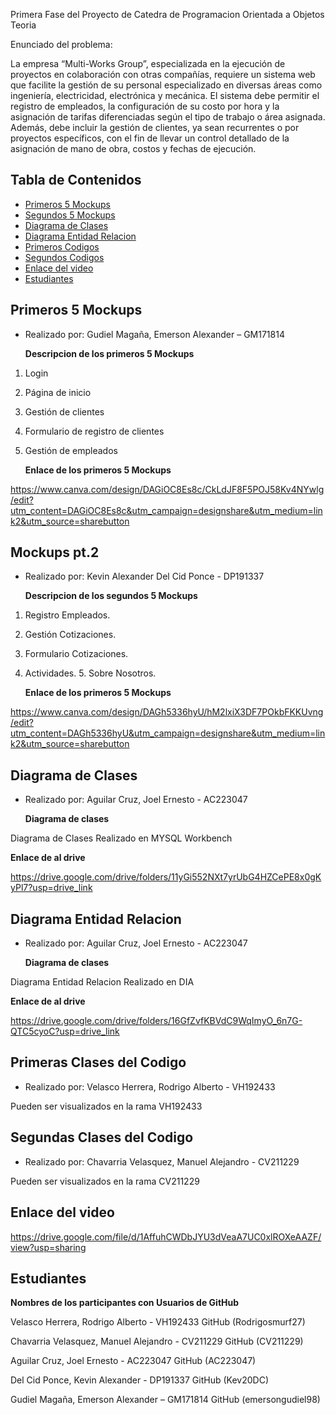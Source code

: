 Primera Fase del Proyecto de Catedra de Programacion Orientada a Objetos Teoria

Enunciado del problema:

La empresa “Multi-Works Group”, especializada en la ejecución de proyectos en colaboración con otras compañías, requiere un sistema web que facilite la gestión de su personal especializado en diversas áreas como ingeniería, electricidad, electrónica y mecánica.
El sistema debe permitir el registro de empleados, la configuración de su costo por hora y la asignación de tarifas diferenciadas según el tipo de trabajo o área asignada. Además, debe incluir la gestión de clientes, ya sean recurrentes o por proyectos específicos, con el fin de llevar un control detallado de la asignación de mano de obra, costos y fechas de ejecución.

## Tabla de Contenidos

  - [Primeros 5 Mockups](#Mockups-pt.1)
  - [Segundos 5 Mockups](#Mockups-pt.2)
  - [Diagrama de Clases](#Diagrama-de-Clases)
  - [Diagrama Entidad Relacion](#Diagrama-Entidad-Relacion)
  - [Primeros Codigos](#Primeras-Clases-Del-Codigo)
  - [Segundos Codigos](#Segundas-Clases-Del-Codigo)
  - [Enlace del video](#Enlace-del-video)
  - [Estudiantes](#Estudiantes)
  
 
## Primeros 5 Mockups
- Realizado por: Gudiel Magaña, Emerson Alexander – GM171814 

    **Descripcion de los primeros 5 Mockups**
  
1. Login
2. Página de inicio
3. Gestión de clientes
4. Formulario de registro de clientes
5. Gestión de empleados

   **Enlace de los primeros 5 Mockups**

  https://www.canva.com/design/DAGiOC8Es8c/CkLdJF8F5POJ58Kv4NYwlg/edit?utm_content=DAGiOC8Es8c&utm_campaign=designshare&utm_medium=link2&utm_source=sharebutton

## Mockups pt.2
- Realizado por: Kevin Alexander Del Cid Ponce - DP191337

    **Descripcion de los segundos 5 Mockups**
  
1. Registro Empleados.
2. Gestión Cotizaciones.
3. Formulario Cotizaciones.
4. Actividades.
5. Sobre Nosotros.

   **Enlace de los primeros 5 Mockups**

 https://www.canva.com/design/DAGh5336hyU/hM2lxiX3DF7POkbFKKUvng/edit?utm_content=DAGh5336hyU&utm_campaign=designshare&utm_medium=link2&utm_source=sharebutton


## Diagrama de Clases
- Realizado por: Aguilar Cruz, Joel Ernesto - AC223047 

    **Diagrama de clases**
  
Diagrama de Clases Realizado en MYSQL Workbench

   **Enlace de al drive**

 https://drive.google.com/drive/folders/11yGi552NXt7yrUbG4HZCePE8x0gKyPl7?usp=drive_link

 ## Diagrama Entidad Relacion
- Realizado por: Aguilar Cruz, Joel Ernesto - AC223047 

    **Diagrama de clases**
  
Diagrama Entidad Relacion Realizado en DIA

   **Enlace de al drive**

https://drive.google.com/drive/folders/16GfZvfKBVdC9WqImyO_6n7G-QTC5cyoC?usp=drive_link

 ## Primeras Clases del Codigo
 
- Realizado por: Velasco Herrera, Rodrigo Alberto - VH192433
  
Pueden ser visualizados en la rama VH192433

 ## Segundas Clases del Codigo
 
- Realizado por: Chavarria Velasquez, Manuel Alejandro - CV211229 
  
Pueden ser visualizados en la rama CV211229

 ## Enlace del video
 
https://drive.google.com/file/d/1AffuhCWDbJYU3dVeaA7UC0xlROXeAAZF/view?usp=sharing

## Estudiantes
 
**Nombres de los participantes con Usuarios de GitHub**
  
Velasco Herrera, Rodrigo Alberto - VH192433 GitHub (Rodrigosmurf27)

Chavarria Velasquez, Manuel Alejandro - CV211229 GitHub (CV211229)

Aguilar Cruz, Joel Ernesto - AC223047 GitHub (AC223047)

Del Cid Ponce, Kevin Alexander - DP191337 GitHub (Kev20DC)

Gudiel Magaña, Emerson Alexander – GM171814 GitHub (emersongudiel98)


